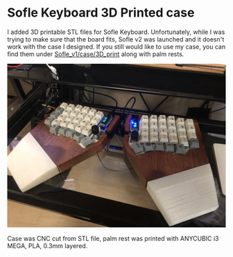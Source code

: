 # Sofle Keyboard 3D Printed case

I added 3D printable STL files for Sofle Keyboard. Unfortunately, while I was trying to make sure that the board fits, Sofle v2 was launched and it doesn't work with the case I designed. If you still would like to use my case, you can find them under [Sofle_v1/case/3D_print](/Sofle_v1/case/3D_print) along with palm rests.

![sample image](images/Sofle_custom_case_with_palm_rest.png)

Case was CNC cut from STL file, palm rest was printed with ANYCUBIC i3 MEGA, PLA, 0.3mm layered.